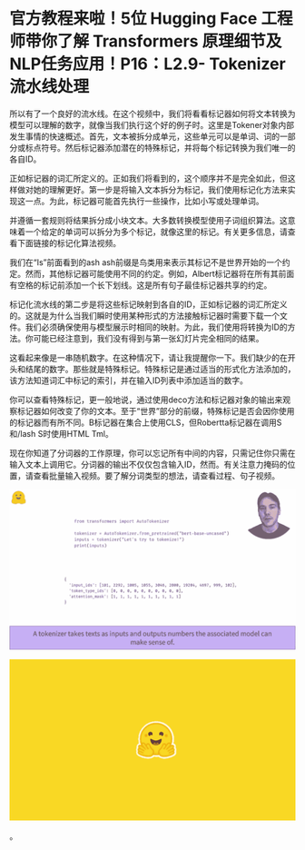 # 官方教程来啦！5位 Hugging Face 工程师带你了解 Transformers 原理细节及NLP任务应用！P16：L2.9- Tokenizer流水线处理 

所以有了一个良好的流水线。在这个视频中，我们将看看标记器如何将文本转换为模型可以理解的数字，就像当我们执行这个好的例子时。这里是Tokener对象内部发生事情的快速概述。首先，文本被拆分成单元，这些单元可以是单词、词的一部分或标点符号。然后标记器添加潜在的特殊标记，并将每个标记转换为我们唯一的各自ID。

正如标记器的词汇所定义的。正如我们将看到的，这个顺序并不是完全如此，但这样做对她的理解更好。第一步是将输入文本拆分为标记，我们使用标记化方法来实现这一点。为此，标记器可能首先执行一些操作，比如小写或处理单词。

并遵循一套规则将结果拆分成小块文本。大多数转换模型使用子词组织算法。这意味着一个给定的单词可以拆分为多个标记，就像这里的标记。有关更多信息，请查看下面链接的标记化算法视频。

我们在“Is”前面看到的ash ash前缀是鸟类用来表示其标记不是世界开始的一个约定。然而，其他标记器可能使用不同的约定。例如，Albert标记器将在所有其前面有空格的标记前添加一个长下划线。这是所有句子最佳标记器共享的约定。

标记化流水线的第二步是将这些标记映射到各自的ID，正如标记器的词汇所定义的。这就是为什么当我们瞬时使用某种形式的方法接触标记器时需要下载一个文件。我们必须确保使用与模型展示时相同的映射。为此，我们使用将转换为ID的方法。你可能已经注意到，我们没有得到与第一张幻灯片完全相同的结果。

这看起来像是一串随机数字。在这种情况下，请让我提醒你一下。我们缺少的在开头和结尾的数字。那些就是特殊标记。特殊标记是通过适当的形式化方法添加的，该方法知道词汇中标记的索引，并在输入ID列表中添加适当的数字。

你可以查看特殊标记，更一般地说，通过使用deco方法和标记器对象的输出来观察标记器如何改变了你的文本。至于“世界”部分的前缀，特殊标记是否会因你使用的标记器而有所不同。B标记器在集合上使用CLS，但Robertta标记器在调用S和/lash S时使用HTML Tml。

现在你知道了分词器的工作原理，你可以忘记所有中间的内容，只需记住你只需在输入文本上调用它。分词器的输出不仅仅包含输入ID，然而。有关注意力掩码的位置，请查看批量输入视频。要了解分词类型的想法，请查看过程、句子视频。

![](img/f96aeead006553fe4505b3ad571eca03_1.png)

![](img/f96aeead006553fe4505b3ad571eca03_2.png)

。
